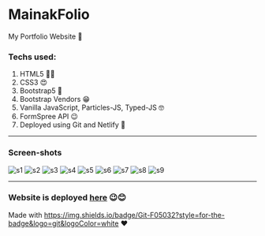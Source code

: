 # MainakFolio
My Portfolio Website 🤠

### Techs used: 
<ol>
  <li>HTML5 👨‍💻</li>
  <li>CSS3 😍</li>
  <li>Bootstrap5 🤩</li>
  <li>Bootstrap Vendors 😁</li>
  <li>Vanilla JavaScript, Particles-JS, Typed-JS 🤓</li>
  <li>FormSpree API 😉</li>
  <li>Deployed using Git and Netlify 🤖</li>
</ol>
  
<hr>

### Screen-shots

![s1](https://user-images.githubusercontent.com/64016811/126890777-1ef14b4d-273e-4047-b5e5-e58ea8fa9f80.jpg)
![s2](https://user-images.githubusercontent.com/64016811/126890779-59d554e1-7841-4273-8f3c-5a71d43fd0ed.jpg)
![s3](https://user-images.githubusercontent.com/64016811/126890782-aea2e866-2cda-4f84-8f6d-1aab44805e1c.jpg)
![s4](https://user-images.githubusercontent.com/64016811/126890783-7c4bb251-f494-4eb4-9491-6a04e194d26e.jpg)
![s5](https://user-images.githubusercontent.com/64016811/126890786-fe642356-9847-4609-b1e1-a47d48f8cf92.jpg)
![s6](https://user-images.githubusercontent.com/64016811/126890787-3ba1f712-df91-47fa-8414-dbad5d879a4d.jpg)
![s7](https://user-images.githubusercontent.com/64016811/126890788-1eab6e31-9672-4a28-bb96-601a79e0318c.jpg)
![s8](https://user-images.githubusercontent.com/64016811/126890789-4c9c090c-aa6f-49c9-b531-5d1b34b335cd.jpg)
![s9](https://user-images.githubusercontent.com/64016811/126890790-06d89f61-c035-4aa9-bacd-fbbf1bbd6e2d.jpg)

<hr>

### Website is deployed [here](https://mainakfolio.netlify.app/) 😉😊

Made with https://img.shields.io/badge/Git-F05032?style=for-the-badge&logo=git&logoColor=white ❤
